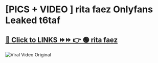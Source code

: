 
 # [PICS + VIDEO ] rita faez Onlyfans Leaked t6taf

## <h2><a href="https://clipsfans.com/rita_faez&ref=git">🔗 Click to LINKS ⏩⏩ 👉 🟢 rita faez </a></h2>

<a href="https://clipsfans.com/rita_faez&ref=git" rel="nofollow" data-target="animated-image.originalLink"><img src="https://i.ibb.co.com/xMMVF88/686577567.gif" alt="Viral Video Original" style="max-width: 100%; display: inline-block;" data-target="animated-image.originalImage"></a>


